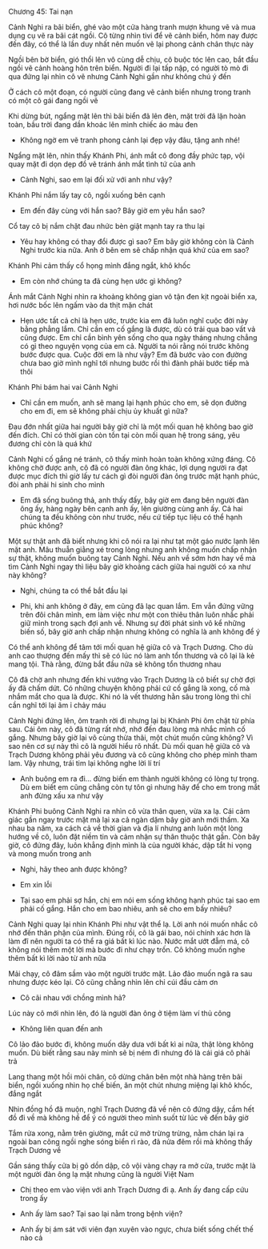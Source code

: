 




Chương 45: Tai nạn

Cảnh Nghi ra bãi biển, ghé vào một cửa hàng tranh mượn khung vẽ và mua dụng cụ vẽ ra bãi cát ngồi. Cô từng nhìn tivi để vẽ cảnh biển, hôm nay được đến đây, có thể là lần duy nhất nên muốn vẽ lại phong cảnh chân thực này

Ngồi bên bờ biển, gió thổi lên vô cùng dễ chịu, cô buộc tóc lên cao, bắt đầu ngồi vẽ cảnh hoàng hôn trên biển. Người đi lại tấp nập, có người tò mò đi qua đứng lại nhìn cô vẽ nhưng Cảnh Nghi gần như không chú ý đến

Ở cách cô một đoạn, có người cũng đang vẽ cảnh biển nhưng trong tranh có một cô gái đang ngồi vẽ

Khi dừng bút, ngẩng mặt lên thì bãi biển đã lên đèn, mặt trời đã lặn hoàn toàn, bầu trời đang dần khoác lên mình chiếc áo màu đen

- Không ngờ em vẽ tranh phong cảnh lại đẹp vậy đâu, tặng anh nhé!

Ngẩng mặt lên, nhìn thấy Khánh Phi, ánh mắt cô đong đầy phức tạp, vội quay mặt đi dọn dẹp đồ vẽ tránh ánh mắt tình tứ của anh

- Cảnh Nghi, sao em lại đối xử với anh như vậy?

Khánh Phi nắm lấy tay cô, ngồi xuống bên cạnh

- Em đến đây cùng với hắn sao? Bây giờ em yêu hắn sao?

Cổ tay cô bị nắm chặt đau nhức bèn giật mạnh tay ra thu lại

- Yêu hay không có thay đổi được gì sao? Em bây giờ không còn là Cảnh Nghi trước kia nữa. Anh ở bên em sẽ chấp nhận quá khứ của em sao?

Khánh Phi cảm thấy cổ họng mình đắng ngắt, khô khốc

- Em còn nhớ chúng ta đã cùng hẹn ước gì không?

Ánh mắt Cảnh Nghi nhìn ra khoảng không gian vô tận đen kịt ngoài biển xa, hơi nước bốc lên ngấm vào da thịt mặn chát

- Hẹn ước tất cả chỉ là hẹn ước, trước kia em đã luôn nghĩ cuộc đời này bằng phẳng lắm. Chỉ cần em cố gắng là được, dù có trải qua bao vất vả cũng được. Em chỉ cần bình yên sống cho qua ngày tháng nhưng chẳng có gì theo nguyện vọng của em cả. Người ta nói rằng nói trước không bước được qua. Cuộc đời em là như vậy? Em đã bước vào con đường chưa bao giờ mình nghĩ tới nhưng bước rồi thì đành phải bước tiếp mà thôi

Khánh Phi bám hai vai Cảnh Nghi

- Chỉ cần em muốn, anh sẽ mang lại hạnh phúc cho em, sẽ dọn đường cho em đi, em sẽ không phải chịu ủy khuất gì nữa?

Đau đớn nhất giữa hai người bây giờ chỉ là một mối quan hệ không bao giờ đến đích. Chỉ có thời gian còn tồn tại còn mối quan hệ trong sáng, yêu đương chỉ còn là quá khứ

Cảnh Nghi cố gắng né tránh, cô thấy mình hoàn toàn không xứng đáng. Cô không chờ được anh, cô đã có người đàn ông khác, lợi dụng người ra đạt được mục đích thì giờ lấy tư cách gì đòi người đàn ông trước mặt hạnh phúc, đòi anh phải hi sinh cho mình

- Em đã sống buông thả, anh thấy đấy, bây giờ em đang bên người đàn ông ấy, hàng ngày bên cạnh anh ấy, lên giường cùng anh ấy. Cả hai chúng ta đều không còn như trước, nếu cứ tiếp tục liệu có thể hạnh phúc không?

Một sự thật anh đã biết nhưng khi cô nói ra lại như tạt một gáo nước lạnh lên mặt anh. Mâu thuẫn giằng xé trong lòng nhưng anh không muốn chấp nhận sự thật, không muốn buông tay Cảnh Nghi. Nếu anh về sớm hơn hay về mà tìm Cảnh Nghi ngay thì liệu bây giờ khoảng cách giữa hai người có xa như này không?

- Nghi, chúng ta có thể bắt đầu lại

- Phi, khi anh không ở đây, em cũng đã lạc quan lắm. Em vẫn đứng vững trên đôi chân mình, em làm việc như một con thiêu thân luôn nhắc phải giữ mình trong sạch đợi anh về. Nhưng sự đời phát sinh vô kể những biến số, bây giờ anh chấp nhận nhưng không có nghĩa là anh không để ý

Có thể anh không để tâm tới mối quan hệ giữa cô và Trạch Dương. Cho dù anh cao thượng đến mấy thì sẽ có lúc nó làm anh tổn thương và cô lại là kẻ mang tội. Thà rằng, đừng bắt đầu nữa sẽ không tổn thương nhau

Cô đã chờ anh nhưng đến khi vướng vào Trạch Dương là cô biết sự chờ đợi ấy đã chấm dứt. Có những chuyện không phải cứ cố gắng là xong, cố mà nhắm mắt cho qua là được. Khi nó là vết thương hằn sâu trong lòng thì chỉ cần nghĩ tới lại âm ỉ chảy máu

Cảnh Nghi đứng lên, ôm tranh rời đi nhưng lại bị Khánh Phi ôm chặt từ phía sau. Cái ôm này, cô đã từng rất nhớ, nhớ đến đau lòng mà nhắc mình cố gắng. Nhưng bây giờ lại vô cùng thừa thãi, một chút muốn cũng không? Vì sao nên cơ sự này thì cô là người hiểu rõ nhất. Dù mối quan hệ giữa cô và Trạch Dương không phải yêu đương và cô cũng không cho phép mình tham lam. Vậy nhưng, trái tim lại không nghe lời lí trí

- Anh buông em ra đi... đừng biến em thành người không có lòng tự trọng. Dù em biết em cũng chẳng còn tự tôn gì nhưng hãy để cho em trong mắt anh đừng xấu xa như vậy

Khánh Phi buông Cảnh Nghi ra nhìn cô vừa thân quen, vừa xa lạ. Cái cảm giác gần ngay trước mặt mà lại xa cả ngàn dặm bây giờ anh mới thấm. Xa nhau ba năm, xa cách cả về thời gian và địa lí nhưng anh luôn một lòng hướng về cô, luôn đặt niềm tin và cảm nhận sự thân thuộc thật gần. Còn bây giờ, cô đứng đây, luôn khẳng định mình là của người khác, dập tắt hi vọng và mong muốn trong anh

- Nghi, hãy theo anh được không?

- Em xin lỗi

- Tại sao em phải sợ hắn, chị em nói em sống không hạnh phúc tại sao em phải cố gắng. Hắn cho em bao nhiêu, anh sẽ cho em bấy nhiêu?

Cảnh Nghi quay lại nhìn Khánh Phi như vật thể lạ. Lời anh nói muốn nhắc cô nhớ đến thân phận của mình. Đúng rồi, cô là gái bao, nói chính xác hơn là làm đĩ nên người ta có thể ra giá bất kì lúc nào. Nước mắt ướt đẫm má, cô không nói thêm một lời mà bước đi như chạy trốn. Cô không muốn nghe thêm bất kì lời nào từ anh nữa

Mải chạy, cô đâm sầm vào một người trước mặt. Lảo đảo muốn ngã ra sau nhưng được kéo lại. Cô cũng chẳng nhìn lên chỉ cúi đầu cảm ơn

- Cô cãi nhau với chồng mình hả?

Lúc này cô mới nhìn lên, đó là người đàn ông ở tiệm làm ví thủ công

- Không liên quan đến anh

Cô lảo đảo bước đi, không muốn dây dưa với bất kì ai nữa, thật lòng không muốn. Dù biết rằng sau này mình sẽ bị ném đi nhưng đó là cái giá cô phải trả

Lang thang một hồi mỏi chân, cô dừng chân bên một nhà hàng trên bãi biển, ngồi xuống nhìn họ chế biến, ăn một chút nhưng miệng lại khô khốc, đắng ngắt

Nhìn đồng hồ đã muộn, nghĩ Trạch Dương đã về nên cô đứng dậy, cầm hết đồ đi về mà không hề để ý có người theo mình suốt từ lúc vẽ đến bây giờ

Tắm rửa xong, nằm trên giường, mắt cứ mở trừng trừng, nằm chán lại ra ngoài ban công ngồi nghe sóng biển rì rào, đã nửa đêm rồi mà không thấy Trạch Dương về

Gần sáng thấy cửa bị gõ dồn dập, cô vội vàng chạy ra mở cửa, trước mặt là một người đàn ông lạ mặt nhưng cũng là người Việt Nam

- Chị theo em vào viện với anh Trạch Dương đi ạ. Anh ấy đang cấp cứu trong ấy

- Anh ấy làm sao? Tại sao lại nằm trong bệnh viện?

- Anh ấy bị ám sát với viên đạn xuyên vào ngực, chưa biết sống chết thế nào cả




